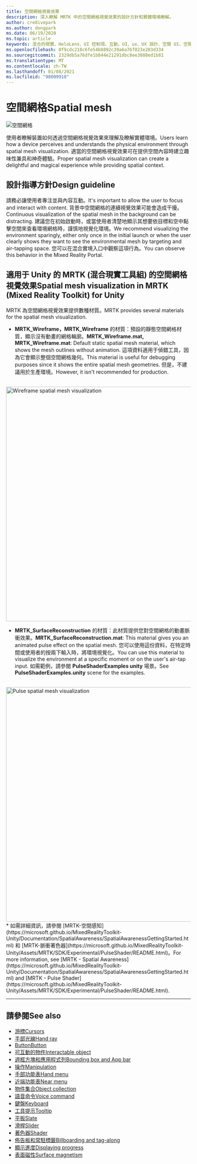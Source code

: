```yaml
---
title: 空間網格視覺效果
description: 深入瞭解 MRTK 中的空間網格視覺效果的設計方針和實體環境瞭解。
author: cre8ivepark
ms.author: dongpark
ms.date: 06/19/2020
ms.topic: article
keywords: 混合的現實、HoloLens、UI 控制項、互動、UI、ux、UX 設計、空間 UI、空間互動、3D UI、3D UX、混合現實耳機、windows mixed reality 耳機、虛擬實境耳機、HoloLens、MRTK、混合現實工具組
ms.openlocfilehash: 0f9cdc218c6fe54b8892c39a6a76f023e203d334
ms.sourcegitcommit: 2329db5a76dfe1b844e21291dbc8ee3888ed1b81
ms.translationtype: MT
ms.contentlocale: zh-TW
ms.lasthandoff: 01/08/2021
ms.locfileid: "98009918"
---
```

# <a name="spatial-mesh"></a><span data-ttu-id="23fe2-104">空間網格</span><span class="sxs-lookup"><span data-stu-id="23fe2-104">Spatial mesh</span></span>

![空間網格](images/MRTK_PulseShader_SpatialMesh.gif)

<span data-ttu-id="23fe2-106">使用者瞭解裝置如何透過空間網格視覺效果來理解及瞭解實體環境。</span><span class="sxs-lookup"><span data-stu-id="23fe2-106">Users learn how a device perceives and understands the physical environment through spatial mesh visualization.</span></span> <span data-ttu-id="23fe2-107">適當的空間網格視覺效果可在提供空間內容時建立趣味性兼具和神奇體驗。</span><span class="sxs-lookup"><span data-stu-id="23fe2-107">Proper spatial mesh visualization can create a delightful and magical experience while providing spatial context.</span></span>  

## <a name="design-guideline"></a><span data-ttu-id="23fe2-108">設計指導方針</span><span class="sxs-lookup"><span data-stu-id="23fe2-108">Design guideline</span></span>

<span data-ttu-id="23fe2-109">請務必讓使用者專注並與內容互動。</span><span class="sxs-lookup"><span data-stu-id="23fe2-109">It's important to allow the user to focus and interact with content.</span></span> <span data-ttu-id="23fe2-110">背景中空間網格的連續視覺效果可能會造成干擾。</span><span class="sxs-lookup"><span data-stu-id="23fe2-110">Continuous visualization of the spatial mesh in the background can be distracting.</span></span> <span data-ttu-id="23fe2-111">建議您在初始啟動時，或當使用者清楚地顯示其想要依目標和空中點擊空間來查看環境網格時，謹慎地視覺化環境。</span><span class="sxs-lookup"><span data-stu-id="23fe2-111">We recommend visualizing the environment sparingly, either only once in the initial launch or when the user clearly shows they want to see the environmental mesh by targeting and air-tapping space.</span></span> <span data-ttu-id="23fe2-112">您可以在混合實境入口中觀察這項行為。</span><span class="sxs-lookup"><span data-stu-id="23fe2-112">You can observe this behavior in the Mixed Reality Portal.</span></span>
<br>

## <a name="spatial-mesh-visualization-in-mrtk-mixed-reality-toolkit-for-unity"></a><span data-ttu-id="23fe2-113">適用于 Unity 的 MRTK (混合現實工具組) 的空間網格視覺效果</span><span class="sxs-lookup"><span data-stu-id="23fe2-113">Spatial mesh visualization in MRTK (Mixed Reality Toolkit) for Unity</span></span>

<span data-ttu-id="23fe2-114">MRTK 為空間網格視覺效果提供數種材質。</span><span class="sxs-lookup"><span data-stu-id="23fe2-114">MRTK provides several materials for the spatial mesh visualization.</span></span>

- <span data-ttu-id="23fe2-115">**MRTK_Wireframe，MRTK_Wireframe** 的材質：預設的靜態空間網格材質，顯示沒有動畫的網格輪廓。</span><span class="sxs-lookup"><span data-stu-id="23fe2-115">**MRTK_Wireframe.mat, MRTK_Wireframe.mat**: Default static spatial mesh material, which shows the mesh outlines without animation.</span></span> <span data-ttu-id="23fe2-116">這項資料適用于偵錯工具，因為它會顯示整個空間網格幾何。</span><span class="sxs-lookup"><span data-stu-id="23fe2-116">This material is useful for debugging purposes since it shows the entire spatial mesh geometries.</span></span> <span data-ttu-id="23fe2-117">但是，不建議用於生產環境。</span><span class="sxs-lookup"><span data-stu-id="23fe2-117">However, it isn't recommended for production.</span></span>
<br>
<img src="images/SurfaceReconstruction.jpg" alt="Wireframe spatial mesh visualization" width="640px">

- <span data-ttu-id="23fe2-118">**MRTK_SurfaceReconstruction** 的材質：此材質提供您對空間網格的動畫脈衝效果。</span><span class="sxs-lookup"><span data-stu-id="23fe2-118">**MRTK_SurfaceReconstruction.mat**: This material gives you an animated pulse effect on the spatial mesh.</span></span> <span data-ttu-id="23fe2-119">您可以使用這份資料，在特定時間或使用者的按兩下輸入時，將環境視覺化。</span><span class="sxs-lookup"><span data-stu-id="23fe2-119">You can use this material to visualize the environment at a specific moment or on the user's air-tap input.</span></span> <span data-ttu-id="23fe2-120">如需範例，請參閱 **PulseShaderExamples unity** 場景。</span><span class="sxs-lookup"><span data-stu-id="23fe2-120">See **PulseShaderExamples.unity** scene for the examples.</span></span>
<br>
<img src="images/MRTK_SRMesh_Pulse.jpg" alt="Pulse spatial mesh visualization" width="640px">
* <span data-ttu-id="23fe2-121">如需詳細資訊，請參閱 [MRTK-空間感知](https://microsoft.github.io/MixedRealityToolkit-Unity/Documentation/SpatialAwareness/SpatialAwarenessGettingStarted.html) 和 [MRTK-脈衝著色器](https://microsoft.github.io/MixedRealityToolkit-Unity/Assets/MRTK/SDK/Experimental/PulseShader/README.html)。</span><span class="sxs-lookup"><span data-stu-id="23fe2-121">For more information, see [MRTK - Spatial Awareness](https://microsoft.github.io/MixedRealityToolkit-Unity/Documentation/SpatialAwareness/SpatialAwarenessGettingStarted.html) and [MRTK - Pulse Shader](https://microsoft.github.io/MixedRealityToolkit-Unity/Assets/MRTK/SDK/Experimental/PulseShader/README.html).</span></span>

<br>

---

## <a name="see-also"></a><span data-ttu-id="23fe2-122">請參閱</span><span class="sxs-lookup"><span data-stu-id="23fe2-122">See also</span></span>

* [<span data-ttu-id="23fe2-123">游標</span><span class="sxs-lookup"><span data-stu-id="23fe2-123">Cursors</span></span>](cursors.md)
* [<span data-ttu-id="23fe2-124">手部光線</span><span class="sxs-lookup"><span data-stu-id="23fe2-124">Hand ray</span></span>](point-and-commit.md)
* [<span data-ttu-id="23fe2-125">Button</span><span class="sxs-lookup"><span data-stu-id="23fe2-125">Button</span></span>](button.md)
* [<span data-ttu-id="23fe2-126">可互動的物件</span><span class="sxs-lookup"><span data-stu-id="23fe2-126">Interactable object</span></span>](interactable-object.md)
* [<span data-ttu-id="23fe2-127">週框方塊和應用程式列</span><span class="sxs-lookup"><span data-stu-id="23fe2-127">Bounding box and App bar</span></span>](app-bar-and-bounding-box.md)
* [<span data-ttu-id="23fe2-128">操作</span><span class="sxs-lookup"><span data-stu-id="23fe2-128">Manipulation</span></span>](direct-manipulation.md)
* [<span data-ttu-id="23fe2-129">手部功能表</span><span class="sxs-lookup"><span data-stu-id="23fe2-129">Hand menu</span></span>](hand-menu.md)
* [<span data-ttu-id="23fe2-130">近端功能表</span><span class="sxs-lookup"><span data-stu-id="23fe2-130">Near menu</span></span>](near-menu.md)
* [<span data-ttu-id="23fe2-131">物件集合</span><span class="sxs-lookup"><span data-stu-id="23fe2-131">Object collection</span></span>](object-collection.md)
* [<span data-ttu-id="23fe2-132">語音命令</span><span class="sxs-lookup"><span data-stu-id="23fe2-132">Voice command</span></span>](voice-input.md)
* [<span data-ttu-id="23fe2-133">鍵盤</span><span class="sxs-lookup"><span data-stu-id="23fe2-133">Keyboard</span></span>](keyboard.md)
* [<span data-ttu-id="23fe2-134">工具提示</span><span class="sxs-lookup"><span data-stu-id="23fe2-134">Tooltip</span></span>](tooltip.md)
* [<span data-ttu-id="23fe2-135">平板</span><span class="sxs-lookup"><span data-stu-id="23fe2-135">Slate</span></span>](slate.md)
* [<span data-ttu-id="23fe2-136">滑桿</span><span class="sxs-lookup"><span data-stu-id="23fe2-136">Slider</span></span>](slider.md)
* [<span data-ttu-id="23fe2-137">著色器</span><span class="sxs-lookup"><span data-stu-id="23fe2-137">Shader</span></span>](shader.md)
* [<span data-ttu-id="23fe2-138">佈告板和常駐標籤</span><span class="sxs-lookup"><span data-stu-id="23fe2-138">Billboarding and tag-along</span></span>](billboarding-and-tag-along.md)
* [<span data-ttu-id="23fe2-139">顯示進度</span><span class="sxs-lookup"><span data-stu-id="23fe2-139">Displaying progress</span></span>](progress.md)
* [<span data-ttu-id="23fe2-140">表面磁性</span><span class="sxs-lookup"><span data-stu-id="23fe2-140">Surface magnetism</span></span>](surface-magnetism.md)
